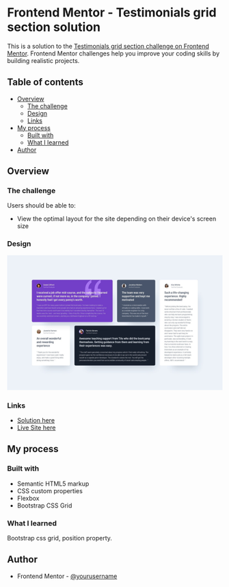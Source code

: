 # Frontend Mentor - Testimonials grid section solution

This is a solution to the [Testimonials grid section challenge on Frontend Mentor](https://www.frontendmentor.io/challenges/testimonials-grid-section-Nnw6J7Un7). Frontend Mentor challenges help you improve your coding skills by building realistic projects. 

## Table of contents

- [Overview](#overview)
  - [The challenge](#the-challenge)
  - [Design](#design)
  - [Links](#links)
- [My process](#my-process)
  - [Built with](#built-with)
  - [What I learned](#what-i-learned)
- [Author](#author)

## Overview

### The challenge

Users should be able to:

- View the optimal layout for the site depending on their device's screen size

### Design

![](design/desktop-design.jpg)


### Links

- [Solution here](https://your-solution-url.com)
- [Live Site here](https://nitheeshkumar-c.github.io/testimonials-grid-section-main/)

## My process

### Built with

- Semantic HTML5 markup
- CSS custom properties
- Flexbox
- Bootstrap CSS Grid


### What I learned

Bootstrap css grid, position property.

## Author

- Frontend Mentor - [@yourusername](https://www.frontendmentor.io/profile/yourusername)

